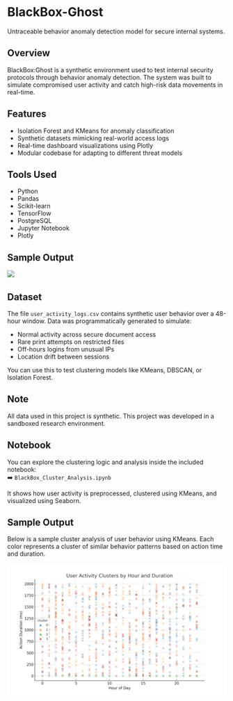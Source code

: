 # BlackBox-Ghost
Untraceable behavior anomaly detection model for secure internal systems.
## Overview  
BlackBox:Ghost is a synthetic environment used to test internal security protocols through behavior anomaly detection. The system was built to simulate compromised user activity and catch high-risk data movements in real-time.

## Features  
- Isolation Forest and KMeans for anomaly classification  
- Synthetic datasets mimicking real-world access logs  
- Real-time dashboard visualizations using Plotly  
- Modular codebase for adapting to different threat models  

## Tools Used  
- Python  
- Pandas  
- Scikit-learn  
- TensorFlow  
- PostgreSQL  
- Jupyter Notebook  
- Plotly  

## Sample Output  
![](sample_blackbox_dashboard.png)
## Dataset
The file `user_activity_logs.csv` contains synthetic user behavior over a 48-hour window. Data was programmatically generated to simulate:
- Normal activity across secure document access
- Rare print attempts on restricted files
- Off-hours logins from unusual IPs
- Location drift between sessions

You can use this to test clustering models like KMeans, DBSCAN, or Isolation Forest.
## Note  
All data used in this project is synthetic. This project was developed in a sandboxed research environment.
## Notebook

You can explore the clustering logic and analysis inside the included notebook:  
➡️ `BlackBox_Cluster_Analysis.ipynb`

It shows how user activity is preprocessed, clustered using KMeans, and visualized using Seaborn.
## Sample Output

Below is a sample cluster analysis of user behavior using KMeans. Each color represents a cluster of similar behavior patterns based on action time and duration.

![Cluster Plot](cluster_plot.png)
